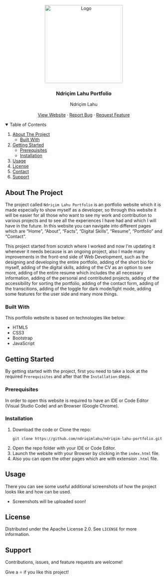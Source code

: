 <!-- PROJECT LOGO -->
<p align="center">
  <img src="https://github.com/ndriqimlahu/ndriqim-lahu-portfolio/blob/main/assets/portfolio/NdriqimLahuPortfolio.png" alt="Logo" width="250" height="250">
  <h3 align="center">Ndriçim Lahu Portfolio</h3>
  <p align="center">
    Ndriçim Lahu
    <br>
    <br>
    <a href="https://ndriqimlahu.ml">View Website</a>
    ·
    <a href="https://github.com/ndriqimlahu/ndriqim-lahu-portfolio/issues">Report Bug</a>
    ·
    <a href="https://github.com/ndriqimlahu/ndriqim-lahu-portfolio/issues">Request Feature</a>
  </p>
</p>


<!-- TABLE OF CONTENTS -->
<details open="open">
  <summary>Table of Contents</summary>
  <ol>
    <li>
      <a href="#about-the-project">About The Project</a>
      <ul>
        <li><a href="#built-with">Built With</a></li>
      </ul>
    </li>
    <li>
      <a href="#getting-started">Getting Started</a>
      <ul>
        <li><a href="#prerequisites">Prerequisites</a></li>
        <li><a href="#installation">Installation</a></li>
      </ul>
    </li>
    <li><a href="#usage">Usage</a></li>
    <li><a href="#license">License</a></li>
    <li><a href="#contact">Contact</a></li>
    <li><a href="#support">Support</a></li>
  </ol>
</details>


<!-- ABOUT THE PROJECT -->
## About The Project

The project called `Ndriçim Lahu Portfolio` is an portfolio website which it is made especially to show myself as a developer, so through this website it will be easier for all those who want to see my work and contribution to various projects and to see all the experiences I have had and which I will have in the future. In this website you can navigate into different pages which are “Home”, “About”, “Facts”, “Digital Skills”, “Resume”, “Portfolio” and “Contact”.

This project started from scratch where I worked and now I'm updating it whenever it needs because is an ongoing project, also I made many improvements in the front-end side of Web Development, such as the designing and developing the entire portfolio, adding of the short bio for myself, adding of the digital skills, adding of the CV as an option to see more, adding of the entire resume which includes the all necessary information, adding of the personal and contributed projects, adding of the accessibility for sorting the portfolio, adding of the contact form, adding of the transcitions, adding of the toggle for dark mode/light mode, adding some features for the user side and many more things.


### Built With

This portfolio website is based on technologies like below:

* HTML5
* CSS3
* Bootstrap
* JavaScript


<!-- GETTING STARTED -->
## Getting Started

By getting started with the project, first you need to take a look at the required `Prerequisites` and after that the `Installation` steps.


### Prerequisites

In order to open this website is required to have an IDE or Code Editor (Visual Studio Code) and an Browser (Google Chrome).


### Installation

1. Download the code or Clone the repo:
   ```terminal
   git clone https://github.com/ndriqimlahu/ndriqim-lahu-portfolio.git
   ```
2. Open the repo folder with your IDE or Code Editor.
3. Launch the website with your Browser by clicking in the `index.html` file.
4. Also you can open the other pages which are with extension `.html` file.


<!-- USAGE -->
## Usage

There you can see some useful additional screenshots of how the project looks like and how can be used.

* Screenshots will be uploaded soon!


<!-- LICENSE -->
## License

Distributed under the Apache License 2.0. See `LICENSE` for more information.


<!-- SUPPORT -->
## Support

Contributions, issues, and feature requests are welcome!

Give a ⭐️ if you like this project!
